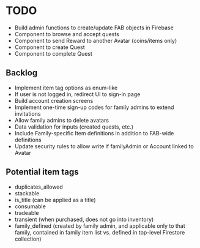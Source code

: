 # TODO

- Build admin functions to create/update FAB objects in Firebase
- Component to browse and accept quests
- Component to send Reward to another Avatar (coins/items only)
- Component to create Quest
- Component to complete Quest

## Backlog

- Implement item tag options as enum-like
- If user is not logged in, redirect UI to sign-in page
- Build account creation screens
- Implement one-time sign-up codes for family admins to extend invitations
- Allow family admins to delete avatars
- Data validation for inputs (created quests, etc.)
- Include Family-specific Item definitions in addition to FAB-wide definitions
- Update security rules to allow write if familyAdmin or Account linked to Avatar

## Potential item tags

- duplicates_allowed
- stackable
- is_title (can be applied as a title)
- consumable
- tradeable
- transient (when purchased, does not go into inventory)
- family_defined (created by family admin, and applicable only to that family, contained in family item list vs. defined in top-level Firestore collection)
